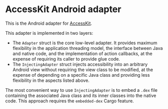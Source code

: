 # AccessKit Android adapter

This is the Android adapter for [AccessKit](https://accesskit.dev/).

This adapter is implemented in two layers:

* The `Adapter` struct is the core low-level adapter. It provides maximum flexibility in the application threading model, the interface between Java and native code, and the implementation of action callbacks, at the expense of requiring its caller to provide glue code.
* The `InjectingAdapter` struct injects accessibility into an arbitrary Android view without requiring the view class to be modified, at the expense of depending on a specific Java class and providing less flexibility in the aspects listed above.

The most convenient way to use `InjectingAdapter` is to embed a `.dex` file containing the associated Java class and its inner classes into the native code. This approach requires the `embedded-dex` Cargo feature.
